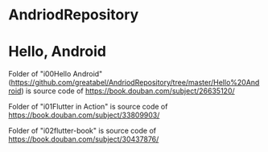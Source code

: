 # AndriodRepository

# Hello, Android

Folder of "i00Hello Android" (https://github.com/greatabel/AndriodRepository/tree/master/Hello%20Android) 
is source code of https://book.douban.com/subject/26635120/

Folder of "i01Flutter in Action" 
is source code of https://book.douban.com/subject/33809903/

Folder of "i02flutter-book" 
is source code of https://book.douban.com/subject/30437876/